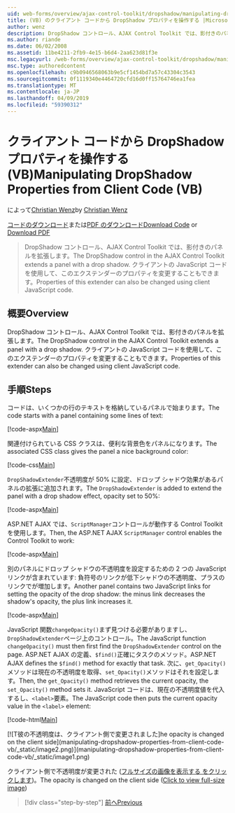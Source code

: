 ```yaml
---
uid: web-forms/overview/ajax-control-toolkit/dropshadow/manipulating-dropshadow-properties-from-client-code-vb
title: (VB) のクライアント コードから DropShadow プロパティを操作する |Microsoft Docs
author: wenz
description: DropShadow コントロール、AJAX Control Toolkit では、影付きのパネルを拡張します。 クライアント JavaScrip を使用して、このエクステンダーのプロパティを変更することもしています.
ms.author: riande
ms.date: 06/02/2008
ms.assetid: 11be4211-2fb9-4e15-b6d4-2aa623d81f3e
msc.legacyurl: /web-forms/overview/ajax-control-toolkit/dropshadow/manipulating-dropshadow-properties-from-client-code-vb
msc.type: authoredcontent
ms.openlocfilehash: c9b0946568063b9e5cf1454bd7a57c43304c3543
ms.sourcegitcommit: 0f1119340e4464720cfd16d0ff15764746ea1fea
ms.translationtype: MT
ms.contentlocale: ja-JP
ms.lasthandoff: 04/09/2019
ms.locfileid: "59390312"
---
```

# <a name="manipulating-dropshadow-properties-from-client-code-vb"></a><span data-ttu-id="5f501-104">クライアント コードから DropShadow プロパティを操作する (VB)</span><span class="sxs-lookup"><span data-stu-id="5f501-104">Manipulating DropShadow Properties from Client Code (VB)</span></span>

<span data-ttu-id="5f501-105">によって[Christian Wenz](https://github.com/wenz)</span><span class="sxs-lookup"><span data-stu-id="5f501-105">by [Christian Wenz](https://github.com/wenz)</span></span>

<span data-ttu-id="5f501-106">[コードのダウンロード](http://download.microsoft.com/download/5/1/6/51652a81-500b-4f6b-88d3-617103e7941e/DropShadow2.vb.zip)または[PDF のダウンロード](http://download.microsoft.com/download/b/6/a/b6ae89ee-df69-4c87-9bfb-ad1eb2b23373/dropshadow2VB.pdf)</span><span class="sxs-lookup"><span data-stu-id="5f501-106">[Download Code](http://download.microsoft.com/download/5/1/6/51652a81-500b-4f6b-88d3-617103e7941e/DropShadow2.vb.zip) or [Download PDF](http://download.microsoft.com/download/b/6/a/b6ae89ee-df69-4c87-9bfb-ad1eb2b23373/dropshadow2VB.pdf)</span></span>

> <span data-ttu-id="5f501-107">DropShadow コントロール、AJAX Control Toolkit では、影付きのパネルを拡張します。</span><span class="sxs-lookup"><span data-stu-id="5f501-107">The DropShadow control in the AJAX Control Toolkit extends a panel with a drop shadow.</span></span> <span data-ttu-id="5f501-108">クライアントの JavaScript コードを使用して、このエクステンダーのプロパティを変更することもできます。</span><span class="sxs-lookup"><span data-stu-id="5f501-108">Properties of this extender can also be changed using client JavaScript code.</span></span>


## <a name="overview"></a><span data-ttu-id="5f501-109">概要</span><span class="sxs-lookup"><span data-stu-id="5f501-109">Overview</span></span>

<span data-ttu-id="5f501-110">DropShadow コントロール、AJAX Control Toolkit では、影付きのパネルを拡張します。</span><span class="sxs-lookup"><span data-stu-id="5f501-110">The DropShadow control in the AJAX Control Toolkit extends a panel with a drop shadow.</span></span> <span data-ttu-id="5f501-111">クライアントの JavaScript コードを使用して、このエクステンダーのプロパティを変更することもできます。</span><span class="sxs-lookup"><span data-stu-id="5f501-111">Properties of this extender can also be changed using client JavaScript code.</span></span>

## <a name="steps"></a><span data-ttu-id="5f501-112">手順</span><span class="sxs-lookup"><span data-stu-id="5f501-112">Steps</span></span>

<span data-ttu-id="5f501-113">コードは、いくつかの行のテキストを格納しているパネルで始まります。</span><span class="sxs-lookup"><span data-stu-id="5f501-113">The code starts with a panel containing some lines of text:</span></span>

[!code-aspx[Main](manipulating-dropshadow-properties-from-client-code-vb/samples/sample1.aspx)]

<span data-ttu-id="5f501-114">関連付けられている CSS クラスは、便利な背景色をパネルになります。</span><span class="sxs-lookup"><span data-stu-id="5f501-114">The associated CSS class gives the panel a nice background color:</span></span>

[!code-css[Main](manipulating-dropshadow-properties-from-client-code-vb/samples/sample2.css)]

<span data-ttu-id="5f501-115">`DropShadowExtender`不透明度が 50% に設定、ドロップ シャドウ効果があるパネルの拡張に追加されます。</span><span class="sxs-lookup"><span data-stu-id="5f501-115">The `DropShadowExtender` is added to extend the panel with a drop shadow effect, opacity set to 50%:</span></span>

[!code-aspx[Main](manipulating-dropshadow-properties-from-client-code-vb/samples/sample3.aspx)]

<span data-ttu-id="5f501-116">ASP.NET AJAX では、`ScriptManager`コントロールが動作する Control Toolkit を使用します。</span><span class="sxs-lookup"><span data-stu-id="5f501-116">Then, the ASP.NET AJAX `ScriptManager` control enables the Control Toolkit to work:</span></span>

[!code-aspx[Main](manipulating-dropshadow-properties-from-client-code-vb/samples/sample4.aspx)]

<span data-ttu-id="5f501-117">別のパネルにドロップ シャドウの不透明度を設定するための 2 つの JavaScript リンクが含まれています: 負符号のリンクが低下シャドウの不透明度、プラスのリンクでが増加します。</span><span class="sxs-lookup"><span data-stu-id="5f501-117">Another panel contains two JavaScript links for setting the opacity of the drop shadow: the minus link decreases the shadow's opacity, the plus link increases it.</span></span>

[!code-aspx[Main](manipulating-dropshadow-properties-from-client-code-vb/samples/sample5.aspx)]

<span data-ttu-id="5f501-118">JavaScript 関数`changeOpacity()`まず見つける必要がありますし、`DropShadowExtender`ページ上のコントロール。</span><span class="sxs-lookup"><span data-stu-id="5f501-118">The JavaScript function `changeOpacity()` must then first find the `DropShadowExtender` control on the page.</span></span> <span data-ttu-id="5f501-119">ASP.NET AJAX の定義、`$find()`正確にタスクのメソッド。</span><span class="sxs-lookup"><span data-stu-id="5f501-119">ASP.NET AJAX defines the `$find()` method for exactly that task.</span></span> <span data-ttu-id="5f501-120">次に、`get_Opacity()`メソッドは現在の不透明度を取得、`set_Opacity()`メソッドはそれを設定します。</span><span class="sxs-lookup"><span data-stu-id="5f501-120">Then, the `get_Opacity()` method retrieves the current opacity, the `set_Opacity()` method sets it.</span></span> <span data-ttu-id="5f501-121">JavaScript コードは、現在の不透明度値を代入するし、`<label>`要素。</span><span class="sxs-lookup"><span data-stu-id="5f501-121">The JavaScript code then puts the current opacity value in the `<label>` element:</span></span>

[!code-html[Main](manipulating-dropshadow-properties-from-client-code-vb/samples/sample6.html)]


[![T<span data-ttu-id="5f501-122">彼の不透明度は、クライアント側で変更されました]</span><span class="sxs-lookup"><span data-stu-id="5f501-122">he opacity is changed on the client side]</span></span>(manipulating-dropshadow-properties-from-client-code-vb/_static/image2.png)](manipulating-dropshadow-properties-from-client-code-vb/_static/image1.png)

<span data-ttu-id="5f501-123">クライアント側で不透明度が変更された ([フルサイズの画像を表示する をクリックします](manipulating-dropshadow-properties-from-client-code-vb/_static/image3.png))。</span><span class="sxs-lookup"><span data-stu-id="5f501-123">The opacity is changed on the client side ([Click to view full-size image](manipulating-dropshadow-properties-from-client-code-vb/_static/image3.png))</span></span>

> [!div class="step-by-step"]
> [<span data-ttu-id="5f501-124">前へ</span><span class="sxs-lookup"><span data-stu-id="5f501-124">Previous</span></span>](adjusting-the-z-index-of-a-dropshadow-vb.md)
